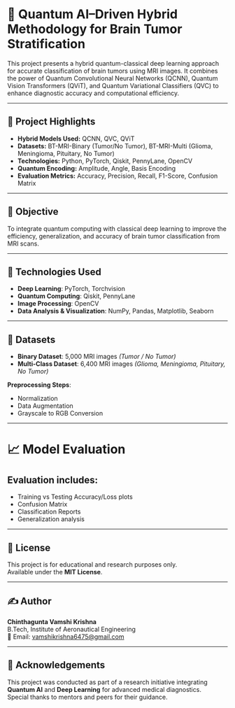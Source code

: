 # 🧠 Quantum AI–Driven Hybrid Methodology for Brain Tumor Stratification

This project presents a hybrid quantum-classical deep learning approach for accurate classification of brain tumors using MRI images. It combines the power of Quantum Convolutional Neural Networks (QCNN), Quantum Vision Transformers (QViT), and Quantum Variational Classifiers (QVC) to enhance diagnostic accuracy and computational efficiency.

---

## 📌 Project Highlights

- **Hybrid Models Used:** QCNN, QVC, QViT
- **Datasets:** BT-MRI-Binary (Tumor/No Tumor), BT-MRI-Multi (Glioma, Meningioma, Pituitary, No Tumor)
- **Technologies:** Python, PyTorch, Qiskit, PennyLane, OpenCV
- **Quantum Encoding:** Amplitude, Angle, Basis Encoding
- **Evaluation Metrics:** Accuracy, Precision, Recall, F1-Score, Confusion Matrix

---

## 🧪 Objective

To integrate quantum computing with classical deep learning to improve the efficiency, generalization, and accuracy of brain tumor classification from MRI scans.

---
## 🧠 Technologies Used

- **Deep Learning**: PyTorch, Torchvision  
- **Quantum Computing**: Qiskit, PennyLane  
- **Image Processing**: OpenCV  
- **Data Analysis & Visualization**: NumPy, Pandas, Matplotlib, Seaborn  
---

## 📁 Datasets

- **Binary Dataset**: 5,000 MRI images *(Tumor / No Tumor)*  
- **Multi-Class Dataset**: 6,400 MRI images *(Glioma, Meningioma, Pituitary, No Tumor)*  

**Preprocessing Steps**:
- Normalization  
- Data Augmentation  
- Grayscale to RGB Conversion  

---

# 📈 Model Evaluation

## Evaluation includes:

- Training vs Testing Accuracy/Loss plots  
- Confusion Matrix  
- Classification Reports  
- Generalization analysis  

---

## 📝 License

This project is for educational and research purposes only.  
Available under the **MIT License**.

---

## ✍️ Author

**Chinthagunta Vamshi Krishna**  
B.Tech, Institute of Aeronautical Engineering  
📧 Email: vamshikrishna6475@gmail.com

---

## 🙌 Acknowledgements

This project was conducted as part of a research initiative integrating **Quantum AI** and **Deep Learning** for advanced medical diagnostics.  
Special thanks to mentors and peers for their guidance.
